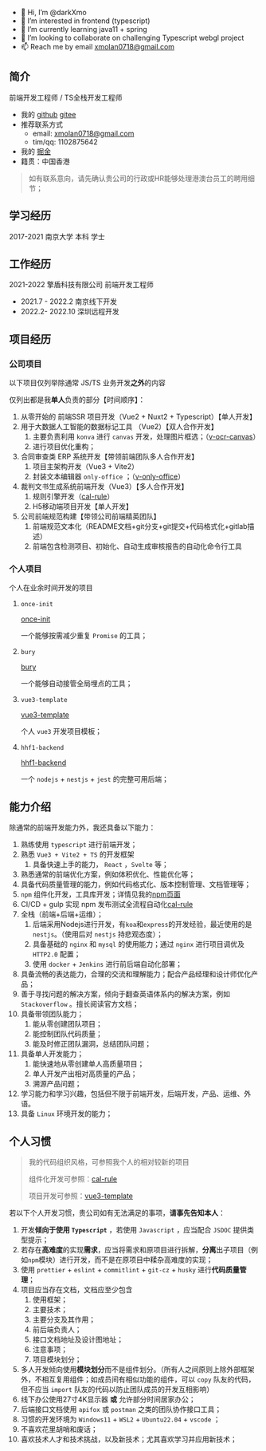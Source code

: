 - 👋 Hi, I’m @darkXmo
- 👀 I’m interested in frontend (typescript)
- 🌱 I’m currently learning java11 + spring
- 💞️ I’m looking to collaborate on challenging Typescript webgl project
- 📫 Reach me by email xmolan0718@gmail.com

## 简介

前端开发工程师 / TS全栈开发工程师

+ 我的 [github](https://github.com/darkXmo) [gitee](https://gitee.com/dXmo)
+ 推荐联系方式 
  + email: xmolan0718@gmail.com
  + tim/qq: 1102875642
+ 我的 [掘金](https://juejin.cn/user/395479918051480/posts)
+ 籍贯：中国香港

> 如有联系意向，请先确认贵公司的行政或HR能够处理港澳台员工的聘用细节；

## 学习经历

2017-2021 南京大学 本科 学士

## 工作经历

2021-2022 擎盾科技有限公司 前端开发工程师

+ 2021.7 - 2022.2 南京线下开发
+ 2022.2- 2022.10 深圳远程开发

## 项目经历

### 公司项目

以下项目仅列举除通常 JS/TS 业务开发**之外**的内容

仅列出都是我**单人**负责的部分【时间顺序】：

1. 从零开始的 前端SSR 项目开发（Vue2 + Nuxt2 + Typescript）【单人开发】
2. 用于大数据人工智能的数据标记工具 （Vue2）【双人合作开发】
   1. 主要负责利用 `konva` 进行 `canvas` 开发，处理图片框选；（[v-ocr-canvas](https://github.com/darkXmo/v-ocr-canvas)）
   2. 进行项目优化重构；
3. 合同审查类 ERP 系统开发【带领前端团队多人合作开发】
   1. 项目主架构开发（Vue3 + Vite2）
   2. 封装文本编辑器 `only-office` ；（[v-only-office](https://github.com/darkXmo/v-only-office)）
4. 裁判文书生成系统前端开发（Vue3）【多人合作开发】
   1. 规则引擎开发（[cal-rule](https://github.com/darkXmo/cal-rule)）
   2. H5移动端项目开发【单人开发】
5. 公司前端规范构建【带领公司前端精英团队】
   1. 前端规范文本化（README文档+git分支+git提交+代码格式化+gitlab描述）
   2. 前端包含检测项目、初始化、自动生成审核报告的自动化命令行工具

### 个人项目

个人在业余时间开发的项目

1. `once-init`

   [once-init](https://github.com/darkXmo/once-init)

   一个能够按需减少重复 `Promise` 的工具；

2. `bury`

   [bury](https://github.com/darkXmo/bury)

   一个能够自动接管全局埋点的工具；

3. `vue3-template`

   [vue3-template](https://github.com/darkXmo/vue3-template)

   个人 `vue3` 开发项目模板；

4. `hhf1-backend`

   [hhf1-backend](https://gitee.com/dXmo/hhf1-backend)

   一个 `nodejs` + `nestjs` + `jest` 的完整可用后端；

## 能力介绍

除通常的前端开发能力外，我还具备以下能力：

1. 熟练使用 `typescript`  进行前端开发；
2. 熟悉 `Vue3 + Vite2 + TS` 的开发框架
   1. 具备快速上手的能力， `React` ，`Svelte` 等；
3. 熟悉通常的前端优化方案，例如体积优化、性能优化等；
4. 具备代码质量管理的能力，例如代码格式化、版本控制管理、文档管理等；
5. `npm` 组件化开发，工具库开发；详情见我的[npm页面](https://www.npmjs.com/settings/xmon/packages)
  1. CI/CD + gulp 实现 npm 发布测试全流程自动化[cal-rule](https://github.com/darkXmo/cal-rule)
6. 全栈（前端+后端+运维）；
   1. 后端采用Nodejs进行开发，有`koa`和`express`的开发经验，最近使用的是`nestjs`。（使用后对 `nestjs` 持悲观态度）；
   2. 具备基础的 `nginx` 和 `mysql` 的使用能力；通过 `nginx` 进行项目调优及 `HTTP2.0` 配置；
   3. 使用 `docker` + `Jenkins` 进行前后端自动化部署；
7. 具备流畅的表达能力，合理的交流和理解能力；配合产品经理和设计师优化产品；
8. 善于寻找问题的解决方案，倾向于翻查英语体系内的解决方案，例如 `Stackoverflow` 。擅长阅读官方文档；
9. 具备带领团队能力；
   1. 能从零创建团队项目；
   2. 能控制团队代码质量；
   3. 能及时修正团队漏洞，总结团队问题；
10. 具备单人开发能力；
    1. 能快速地从零创建单人高质量项目；
    2. 单人开发产出相对高质量的产品；
    3. 溯源产品问题；
11. 学习能力和学习兴趣，包括但不限于前端开发，后端开发，产品、运维、外语。
12. 具备 `Linux` 环境开发的能力；

## 个人习惯

> 我的代码组织风格，可参照我个人的相对较新的项目
>
> 组件化开发可参照：[cal-rule](https://github.com/darkXmo/cal-rule) 
>
> 项目开发可参照：[vue3-template](https://github.com/darkXmo/vue3-template)

若以下个人开发习惯，贵公司如有无法满足的事项，**请事先告知本人**：

1. 开发**倾向于使用 `Typescript`** ，若使用 `Javascript` ，应当配合 `JSDOC` 提供类型提示；
2. 若存在**高难度**的实现**需求**，应当将需求和原项目进行拆解，**分离**出子项目（例如`npm`模块）进行开发，而不是在原项目中糅杂高难度的实现；
3. 使用 `prettier` + `eslint` + `commitlint` + `git-cz` + `husky` 进行**代码质量管理**；
4. 项目应当存在文档，文档应至少包含
   1. 使用框架；
   2. 主要技术；
   3. 主要分支及其作用；
   4. 前后端负责人；
   5. 接口文档地址及设计图地址；
   6. 注意事项；
   7. 项目模块划分；
5. 多人开发倾向使用**模块划分**而不是组件划分。（所有人之间原则上除外部框架外，不相互复用组件；如成员间有相似功能的组件，可以 `copy` 队友的代码，但不应当 `import` 队友的代码以防止团队成员的开发互相影响）
6. 线下办公使用27寸4K显示器 **或** 允许部分时间居家办公；
7. 后端接口文档使用 `apifox` 或 `postman` 之类的团队协作接口工具；
8. 习惯的开发环境为 `Windows11` + `WSL2` + `Ubuntu22.04` + `vscode` ；
9. 不喜欢花里胡哨和废话；
10. 喜欢技术人才和技术挑战，以及新技术；尤其喜欢学习并应用新技术；



<!---
darkXmo/darkXmo is a ✨ special ✨ repository because its `README.md` (this file) appears on your GitHub profile.
You can click the Preview link to take a look at your changes.
--->
